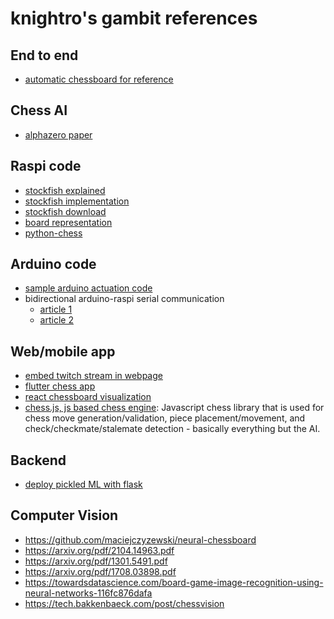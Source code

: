 # knightro's gambit references

## End to end
- [automatic chessboard for reference](https://hackaday.io/project/179268-automatic-chessboard)

## Chess AI
- [alphazero paper](https://arxiv.org/pdf/1712.01815.pdf)

## Raspi code
- [stockfish explained](https://www.quora.com/What-is-the-algorithm-behind-Stockfish-the-chess-engine)
- [stockfish implementation](https://github.com/official-stockfish/Stockfish)
- [stockfish download](https://stockfishchess.org/download/)
- [board representation](https://en.wikipedia.org/wiki/Board_representation_(computer_chess))
- [python-chess](https://python-chess.readthedocs.io/en/latest/index.html)

## Arduino code
- [sample arduino actuation code](https://create.arduino.cc/projecthub/maguerero/automated-chess-board-50ca0f)
- bidirectional arduino-raspi serial communication
	- [article 1](https://roboticsbackend.com/raspberry-pi-arduino-serial-communication/#Bidirectional_Serial_communication_between_Raspberry_Pi_and_Arduino)
	- [article 2](0https://automaticaddison.com/2-way-communication-between-raspberry-pi-and-arduino/)

## Web/mobile app
- [embed twitch stream in webpage](https://dev.twitch.tv/docs/embed)
- [flutter chess app](https://levelup.gitconnected.com/how-to-build-a-simple-chess-app-with-flutter-f2726022de8a)
- [react chessboard visualization](https://chessboardjsx.com/)
- [chess.js, js based chess engine](https://github.com/jhlywa/chess.js): Javascript chess library that is used for chess move generation/validation, piece placement/movement, and check/checkmate/stalemate detection - basically everything but the AI.

## Backend
- [deploy pickled ML with flask](https://towardsdatascience.com/how-to-easily-deploy-machine-learning-models-using-flask-b95af8fe34d4)

## Computer Vision
- https://github.com/maciejczyzewski/neural-chessboard
- https://arxiv.org/pdf/2104.14963.pdf
- https://arxiv.org/pdf/1301.5491.pdf
- https://arxiv.org/pdf/1708.03898.pdf
- https://towardsdatascience.com/board-game-image-recognition-using-neural-networks-116fc876dafa
- https://tech.bakkenbaeck.com/post/chessvision
